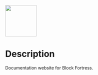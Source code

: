 <img src="https://cdn.discordapp.com/attachments/420760590076608526/834202784525451314/GithubTitle_Docs.png" height="100">

# Description

Documentation website for Block Fortress.
